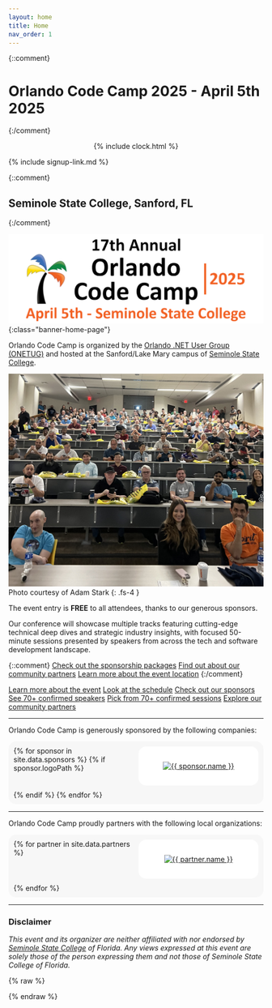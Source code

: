 ```yaml
---
layout: home
title: Home
nav_order: 1
---
```


{::comment}
# Orlando Code Camp 2025 - April 5th 2025
{:/comment}

<div id="countdown-clock" style="text-align: center;">
  {% include clock.html %}
</div>

{% include signup-link.md %}

{::comment}
## Seminole State College, Sanford, FL
{:/comment}


![Orlando Code Camp 2025 logo](/assets/img/banners/2025%20Code%20Camp%20-%20Banner.png "Orlando Code Camp 2025 - April 5th, 2025"){:class="banner-home-page"}

<p></p>

Orlando Code Camp is organized by the [Orlando .NET User Group (ONETUG)](https://onetug.net)
and hosted at the Sanford/Lake Mary campus of [Seminole State College](#disclaimer).

<p></p>

<p></p>

![Orlando CC Keynote](/assets/img/photos/occ-keynote.jpg "Orlando CC KeyNote")
Photo courtesy of Adam Stark
{: .fs-4 }

<p></p>

The event entry is **FREE** to all attendees, thanks to our generous sponsors.

Our conference will showcase multiple tracks featuring cutting-edge technical deep dives and strategic industry insights, with focused 50-minute sessions presented by speakers from across the tech and software development landscape.


{::comment}
[Check out the sponsorship packages](/sponsors)
[Find out about our community partners](/partners)
[Learn more about the event location](/location)
{:/comment}

[Learn more about the event](/attendees)
[Look at the schedule](/schedule)
[Check out our sponsors](/sponsors)
[See 70+ confirmed speakers](/speakers)
[Pick from 70+ confirmed sessions](/sessions)
[Explore our community partners](/partners)


---
Orlando Code Camp is generously sponsored by the following companies:

<div class="sponsors">
{% for sponsor in site.data.sponsors %}
  {% if sponsor.logoPath %}
    <div class="sponsor-partner {{ sponsor.logoStyle }}">
      <a href="{{ sponsor.url }}">
        <img src="{{ sponsor.logoPath }}" alt="{{ sponsor.name }}" title="{{ sponsor.name }}">
      </a>
    </div>
  {% endif %}
{% endfor %}
</div>

---

Orlando Code Camp proudly partners with the following local organizations:

<div class="partners">
{% for partner in site.data.partners %}
  <div class="sponsor-partner {{ partner.logoStyle }}">
    <a href="{{ partner.url }}">
      <img src="{{ partner.logoPath }}" alt="{{ partner.name }}" title="{{ partner.name }}">
    </a>
  </div>
{% endfor %}
</div>

---
 <h3 id=disclaimer>Disclaimer</h3>
 <p><em>This event and its organizer are neither affiliated with nor endorsed by <a href="https://www.seminolestate.edu/slm" target="_blank">Seminole State College</a> of Florida. Any views expressed at this event are solely those of the person expressing them and not those of Seminole State College of Florida.</em></p>

{% raw %}

<style>
  .partners, .sponsors {
    display: grid;
    grid-template-columns: repeat(2, 1fr); /* Two equal columns */
    border-radius: 15px;   
    padding: 10px;
    user-select: none;
  }

  .partners img, .sponsors img {
    background-color: white;

     /* These properties ensure that the image always fills the container but maintains proportions */
    width: 100%; 
    height: 100%;    
    object-fit: contain; 
  }

  .sponsor-partner.wide {
    grid-column: span 2;
  }

  .sponsor-partner.standard {
    grid-column: span 1;
  }

  .sponsor-partner {
    padding: 10px;
    border-radius: 15px;
    background-color: white;
    text-align: center;
    max-height: 250px;
  }

  @media (min-width: 765px) {
    .sponsor-partner.standard {
      grid-column: span 1;
    }

    .partners, .sponsors {
      gap: 10px; 
      background-color: #f7f7f7; 
    }

    .partners img, .sponsors img {
      padding: 20px;
    }
  }

  @media (max-width: 765px) {
    .sponsor-partner.standard {
      grid-column: span 2;
    }
  }
</style>

{% endraw %}